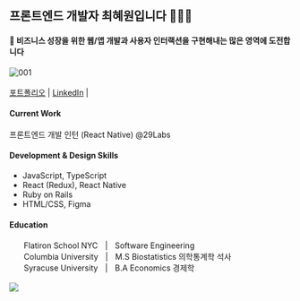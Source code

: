 ## 프론트엔드 개발자 최혜원입니다 👩🏻‍💻
#### 🌱 비즈니스 성장을 위한 웹/앱 개발과 사용자 인터랙션을 구현해내는 많은 영역에 도전합니다
![001](https://user-images.githubusercontent.com/33072677/158925611-f6a6ce92-a1ad-4a60-8efb-d5b17d694d16.png)
<br>
<br>
[포트폴리오](https://frontendhyeni.tistory.com/2) |
[LinkedIn](https://www.linkedin.com/in/katiehchoi/) |
<br>
#### Current Work
프론트엔드 개발 인턴 (React Native) @29Labs 

#### Development & Design Skills  
- JavaScript, TypeScript
- React (Redux), React Native
- Ruby on Rails
- HTML/CSS, Figma

#### Education
ㅤㅤFlatiron School NYCㅤ|ㅤSoftware Engineering
<br>
ㅤㅤColumbia Universityㅤ|ㅤM.S Biostatistics 의학통계학 석사
<br>
ㅤㅤSyracuse Universityㅤ|ㅤB.A Economics 경제학
<br>
<br>
![](https://komarev.com/ghpvc/?username=katieeech)



<!--
**katiehyewonchoi/katiehyewonchoi** is a ✨ _special_ ✨ repository because its `README.md` (this file) appears on your GitHub profile.

Here are some ideas to get you started:

- 🔭 I’m currently working on ...
- 🌱 I’m currently learning ...
- 👯 I’m looking to collaborate on ...
- 🤔 I’m looking for help with ...
- 💬 Ask me about ...
- 📫 How to reach me: ...
- 😄 Pronouns: ...
- ⚡ Fun fact: ...


[LinkedIn](https://www.linkedin.com/in/katiehchoi/)
<br>
[Email](hyewonchoi31@gmail.com)
<br>


I'm a frontend developer, who loves to design and code, currently working @29labs in Seoul, Korea
<br>

<br>

#### Development & Design Skills 🌱  
- JavaScript, TypeScript
- React, React Native, Redux
- Ruby on Rails
- Semantic HTML, CSS, Figma 🎨

#### Contact Info
hyewonchoi31@gmail.com
<br>
https://www.linkedin.com/in/katiehchoi/
<br>
-->
